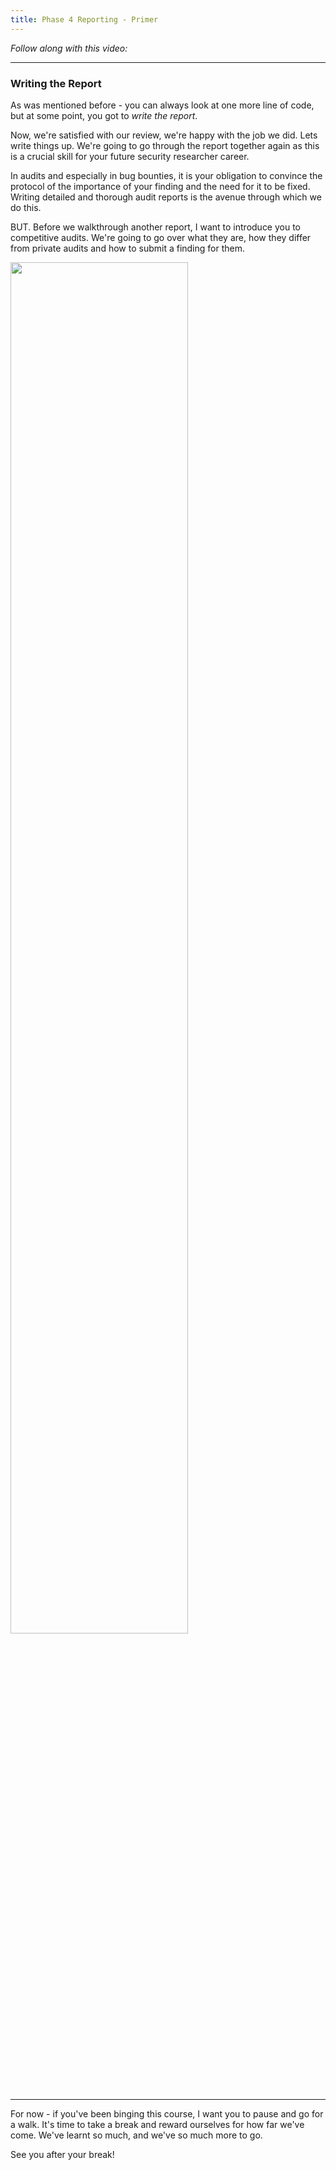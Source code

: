 ```yaml
---
title: Phase 4 Reporting - Primer
---
```


_Follow along with this video:_

---

### Writing the Report

As was mentioned before - you can always look at one more line of code, but at some point, you got to _write the report_.

Now, we're satisfied with our review, we're happy with the job we did. Lets write things up. We're going to go through the report together again as this is a crucial skill for your future security researcher career.

In audits and especially in bug bounties, it is your obligation to convince the protocol of the importance of your finding and the need for it to be fixed. Writing detailed and thorough audit reports is the avenue through which we do this.

BUT. Before we walkthrough another report, I want to introduce you to competitive audits. We're going to go over what they are, how they differ from private audits and how to submit a finding for them.

<img src="/static/security-section-4/43-reporting-primer/reporting-primer1.svg" width="75%" height="auto">

---

For now - if you've been binging this course, I want you to pause and go for a walk. It's time to take a break and reward ourselves for how far we've come. We've learnt so much, and we've so much more to go.

See you after your break!
